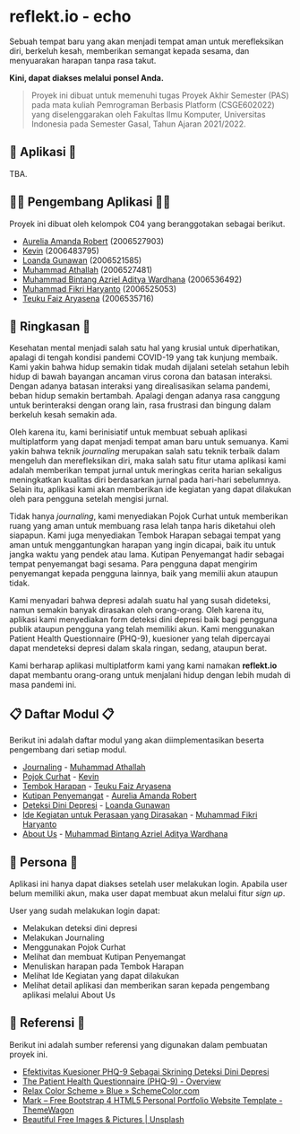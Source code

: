 # reflekt.io - echo

Sebuah tempat baru yang akan menjadi tempat aman untuk merefleksikan diri, berkeluh kesah, memberikan semangat kepada sesama, dan menyuarakan harapan tanpa rasa takut.

**Kini, dapat diakses melalui ponsel Anda.**

> Proyek ini dibuat untuk memenuhi tugas Proyek Akhir Semester (PAS)
> pada mata kuliah Pemrograman Berbasis Platform (CSGE602022) yang
> diselenggarakan oleh Fakultas Ilmu Komputer, Universitas Indonesia
> pada Semester Gasal, Tahun Ajaran 2021/2022.

## 📱 Aplikasi 📱
TBA.

## 👨‍💻 Pengembang Aplikasi 👩‍💻
Proyek ini dibuat oleh kelompok C04 yang beranggotakan sebagai berikut.
- [Aurelia Amanda Robert](https://github.com/orelar) (2006527903)
- [Kevin](https://github.com/vnctkevin) (2006483795)
- [Loanda Gunawan](https://github.com/Gloanda) (2006521585)
- [Muhammad Athallah](https://github.com/determinedguy) (2006527481)
- [Muhammad Bintang Azriel Aditya Wardhana](https://github.com/bintangazriel) (2006536492)
- [Muhammad Fikri Haryanto](https://github.com/mfikriharyanto) (2006525053)
- [Teuku Faiz Aryasena](https://github.com/teukufaiz) (2006535716)

## 📃 Ringkasan 📃
Kesehatan mental menjadi salah satu hal yang krusial untuk diperhatikan, apalagi di tengah kondisi pandemi COVID-19 yang tak kunjung membaik. Kami yakin bahwa hidup semakin tidak mudah dijalani setelah setahun lebih hidup di bawah bayangan ancaman virus corona dan batasan interaksi. Dengan adanya batasan interaksi yang direalisasikan selama pandemi, beban hidup semakin bertambah. Apalagi dengan adanya rasa canggung untuk berinteraksi dengan orang lain, rasa frustrasi dan bingung dalam berkeluh kesah semakin ada.

Oleh karena itu, kami berinisiatif untuk membuat sebuah aplikasi multiplatform yang dapat menjadi tempat aman baru untuk semuanya. Kami yakin bahwa teknik _journaling_ merupakan salah satu teknik terbaik dalam mengeluh dan merefleksikan diri, maka salah satu fitur utama aplikasi kami adalah memberikan tempat jurnal untuk meringkas cerita harian sekaligus meningkatkan kualitas diri berdasarkan jurnal pada hari-hari sebelumnya. Selain itu, aplikasi kami akan memberikan ide kegiatan yang dapat dilakukan oleh para pengguna setelah mengisi jurnal.

Tidak hanya _journaling_, kami menyediakan Pojok Curhat untuk memberikan ruang yang aman untuk membuang rasa lelah tanpa haris diketahui oleh siapapun. Kami juga menyediakan Tembok Harapan sebagai tempat yang aman untuk menggantungkan harapan yang ingin dicapai, baik itu untuk jangka waktu yang pendek atau lama. Kutipan Penyemangat hadir sebagai tempat penyemangat bagi sesama. Para pengguna dapat mengirim penyemangat kepada pengguna lainnya, baik yang memilii akun ataupun tidak.

Kami menyadari bahwa depresi adalah suatu hal yang susah dideteksi, namun semakin banyak dirasakan oleh orang-orang. Oleh karena itu, aplikasi kami menyediakan form deteksi dini depresi baik bagi pengguna publik ataupun pengguna yang telah memiliki akun. Kami menggunakan Patient Health Questionnaire (PHQ-9), kuesioner yang telah dipercayai dapat mendeteksi depresi dalam skala ringan, sedang, ataupun berat.

Kami berharap aplikasi multiplatform kami yang kami namakan **reflekt<area>.io** dapat membantu orang-orang untuk menjalani hidup dengan lebih mudah di masa pandemi ini.

## 📋 Daftar Modul 📋
Berikut ini adalah daftar modul yang akan diimplementasikan beserta pengembang dari setiap modul.
- [Journaling](https://github.com/reflekt-io/echo/tree/main/journal) - [Muhammad Athallah](https://github.com/determinedguy)
- [Pojok Curhat](https://github.com/reflekt-io/echo/tree/main/pojok_curhat) - [Kevin](https://github.com/vnctkevin)
- [Tembok Harapan](https://github.com/reflekt-io/echo/tree/main/tembok_harapan) - [Teuku Faiz Aryasena](https://github.com/teukufaiz)
- [Kutipan Penyemangat](https://github.com/reflekt-io/echo/tree/main/kutipan) - [Aurelia Amanda Robert](https://github.com/orelar)
- [Deteksi Dini Depresi](https://github.com/reflekt-io/echo/tree/main/deteksi_depresi) - [Loanda Gunawan](https://github.com/Gloanda)
- [Ide Kegiatan untuk Perasaan yang Dirasakan](https://github.com/reflekt-io/echo/tree/main/ide_kegiatan) - [Muhammad Fikri Haryanto](https://github.com/mfikriharyanto)
- [About Us](https://github.com/reflekt-io/echo/tree/main/about_us) - [Muhammad Bintang Azriel Aditya Wardhana](https://github.com/bintangazriel)

## 👥 Persona 👥
Aplikasi ini hanya dapat diakses setelah user melakukan login. Apabila user belum memiliki akun, maka user dapat membuat akun melalui fitur _sign up_.

User yang sudah melakukan login dapat:
- Melakukan deteksi dini depresi
- Melakukan Journaling
- Menggunakan Pojok Curhat
- Melihat dan membuat Kutipan Penyemangat
- Menuliskan harapan pada Tembok Harapan
- Melihat Ide Kegiatan yang dapat dilakukan
- Melihat detail aplikasi dan memberikan saran kepada pengembang aplikasi melalui About Us

## 📑 Referensi 📑
Berikut ini adalah sumber referensi yang digunakan dalam pembuatan proyek ini.
- [Efektivitas Kuesioner PHQ-9 Sebagai Skrining Deteksi Dini Depresi](https://www.alomedika.com/efektivitas-kuesioner-ph-9-sebagai-skrining-deteksi-dini-depresi/)
- [The Patient Health Questionnaire (PHQ-9) - Overview](https://img3.reoveme.com/m/7dcac06741830f40.pdf)
- [Relax Color Scheme » Blue » SchemeColor.com](https://www.schemecolor.com/relax-color.php)
- [Mark – Free Bootstrap 4 HTML5 Personal Portfolio Website Template - ThemeWagon](https://themewagon.com/themes/free-bootstrap-4-html-5-personal-portfolio-website-template-mark/)
- [Beautiful Free Images & Pictures | Unsplash](https://unsplash.com)
